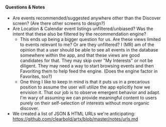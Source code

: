 #### Questions & Notes

* Are events recommended/suggested anywhere other than the Discover screen? (Are there other screens to design?)
* Are Location & Calendar event listings unfiltered/unbiased? Was the intent that these also be filtered by the recommendation engine?
  * This ends up being a bigger question for us. Are these views limited to events relevant to me? Or are they unfiltered? I (MR) am of the opinion that a user should be able to see all events in the database somewhere within the app, and that these views are good candidates for that. They may skip over "My Interests" or not be diligent. They may need a way to start browsing events and then Favoriting them to help feed the engine. (Does the engine factor in Favorites, too?)
  * One thing I like to keep in mind is that it puts us in a precarious position to assume the user will utilize the app eplicitly how we envision it. That our job is to observe emergent behavior and adapt. I'm wary of assuming we can provide meaningful content to users purely on their self-selection of interests without more organic discover.
* We created a list of JSON & HTML URLs we're anticipating: https://github.com/clearbold/artx/blob/master/notes/urls.md